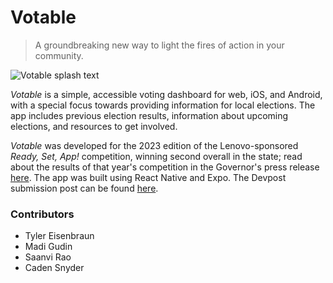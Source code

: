 # Votable
> A groundbreaking new way to light the fires of action in your community.

![Votable splash text](https://d112y698adiu2z.cloudfront.net/photos/production/software_photos/002/458/312/datas/gallery.jpg)

*Votable* is a simple, accessible voting dashboard for web, iOS, and Android, with a special focus towards providing information for local elections. The app includes previous election results, information about upcoming elections, and resources to get involved.

*Votable* was developed for the 2023 edition of the Lenovo-sponsored *Ready, Set, App!* competition, winning second overall in the state; read about the results of that year's competition in the Governor's press release [here](https://governor.nc.gov/news/press-releases/2023/07/18/north-carolina-high-school-students-win-ready-set-app-development-competition). The app was built using React Native and Expo. The Devpost submission post can be found [here](https://devpost.com/software/votable). 

### Contributors
* Tyler Eisenbraun
* Madi Gudin
* Saanvi Rao
* Caden Snyder
